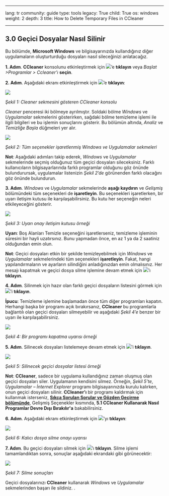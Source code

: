 

---

lang: tr
community: guide
type: tools
legacy: True
child: True
os: windows
weight: 2
depth: 3
title: How to Delete Temporary Files in CCleaner

---

<a name="3.0"></a>
##  3.0 Geçici Dosyalar Nasıl Silinir ##

Bu bölümde, **Microsoft Windows** ve bilgisayarınızda kullandığınız diğer uygulamaların oluşturturduğu dosyaları nasıl sileceğinizi anlatacağız. 

**1. Adım**. **CCleaner** konsolunu etkinleştirmek için ![](/sbox/screen/ccleaner-tr/13.png)’e **tıklayın** veya *Başlat >Programlar > Ccleaner’ı* **seçin**. 

**2. Adım**. Aşağıdaki ekranı etkinleştirmek için ![](/sbox/screen/ccleaner-tr/18.png)’e **tıklayın**:

![](/sbox/screen/ccleaner-tr/19.png) 

*Şekil 1: Cleaner sekmesini gösteren CCleaner konsolu*

*Cleaner* penceresi iki bölmeye ayrılmıştır. Soldaki bölme *Windows* ve *Uygulamalar* sekmelerini gösterirken, sağdaki bölme temizleme işlemi ile ilgili bilgileri ve bu işlemin sonuçlarını gösterir. Bu bölümün altında, *Analiz* ve *Temizliğe Başla* düğmeleri yer alır. 

![](/sbox/screen/ccleaner-tr/20.png) 

*Şekil 2: Tüm seçenekler işaretlenmiş Windows ve Uygulamalar sekmeleri*

**Not**: Aşağıdaki adımları takip ederek, *Windows* ve *Uygulamalar* sekmelerinde seçmiş olduğunuz tüm geçici dosyaları sileceksiniz. Farklı kullanıcıların bilgisayarlarında farklı programlar olduğunu göz önünde bulundurursak, uygulamalar listenizin *Şekil 2’de* görünenden farklı olacağını göz önünde bulundurun. 

**3. Adım**. *Windows* ve *Uygulamalar* sekmelerinde **aşağı kaydırın** ve *Gelişmiş* bölümündeki tüm seçenekleri de **işaretleyin**. Bu seçenekleri işaretlerken, bir uyarı iletişim kutusu ile karşılaşabilirsiniz. Bu kutu her seçeneğin neleri etkileyeceğini gösterir. 

![](/sbox/screen/ccleaner-tr/21.png)

*Şekil 3: Uyarı onay iletişim kutusu örneği*

**Uyarı**: Boş Alanları Temizle seçeneğini işaretlerseniz, temizleme işleminin süresini bir hayli uzatırsınız. Bunu yapmadan önce, en az 1 ya da 2 saatiniz olduğundan emin olun. 

**Not**: Geçici dosyaları etkin bir şekilde temizleyebilmek için *Windows* ve *Uygulamalar* sekmelerindeki tüm seçenekleri **işaretleyin**. Fakat, hangi yapılandırmaların ve ayarların silindiğini anladığınızdan emin olmalısınız. Her mesajı kapatmak ve geçici dosya silme işlemine devam etmek için ![](/sbox/screen/ccleaner-tr/22.png)’ı **tıklayın**. 

**4. Adım**. Silinmek için hazır olan farklı geçici dosyaların listesini görmek için  ![](/sbox/screen/ccleaner-tr/23.png)’i **tıklayın**. 

**İpucu**: Temizleme işlemine başlamadan önce tüm diğer programları kapatın. Herhangi başka bir programı açık bırakırsanız, **CCleaner** bu programlarla bağlantılı olan geçici dosyaları silmeyebilir ve aşağıdaki *Şekil 4’e* benzer bir uyarı ile karşılaşabilirsiniz. 

![](/sbox/screen/ccleaner-tr/24.png)

*Şekil 4: Bir programı kapatma uyarısı örneği* 

**5. Adım**. Silinecek dosyaları listelemeye devam etmek için  ![](/sbox/screen/ccleaner-tr/25.png)’i **tıklayın**.

![](/sbox/screen/ccleaner-tr/26.png)

*Şekil 5: Silinecek geçici dosyalar listesi örneği*

**Not**: **CCleaner**, sadece bir uygulama kullandığınız zaman oluşmuş olan geçici dosyaları siler. Uygulamanın kendisini silmez. Örneğin, *Şekil 5’te*, *Uygulamalar – İnternet Explorer* programı bilgisayarınızda kurulu kalırken, onun geçici dosyaları silinir. **CCleaner’ı** bir programı kaldırmak için kullanmak isterseniz, [**Sıkça Sorulan Sorular ve Gözden Geçirme bölümünde**](/en/ccleaner_faq), Gelişmiş Seçenekler kısmında, **5.1 CCleaner Kullanarak Nasıl Programlar Devre Dışı Bırakılır'a** bakabilirsiniz. 

**6. Adım**. Aşağıdaki ekranı etkinleştirmek için ![](/sbox/screen/ccleaner-tr/27.png)’yı **tıklayın**:

![](/sbox/screen/ccleaner-tr/28.png)

*Şekil 6: Kalıcı dosya silme onayı uyarısı*

**7. Adım**. Bu geçici dosyaları silmek için  ![](/sbox/screen/ccleaner-tr/22.png)’ı **tıklayın**. Silme işlemi tamamlandıktan sonra, sonuçlar aşağıdaki ekrandaki gibi görünecektir: 

![](/sbox/screen/ccleaner-tr/29.png)

*Şekil 7: Silme sonuçları*

Geçici dosyalarınızı **CCleaner** kullanarak *Windows* ve *Uygulamalar* sekmelerinden  başarı ile sildiniz. .


